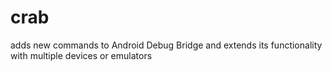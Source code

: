 # crab
adds new commands to Android Debug Bridge and extends its functionality with multiple devices or emulators
